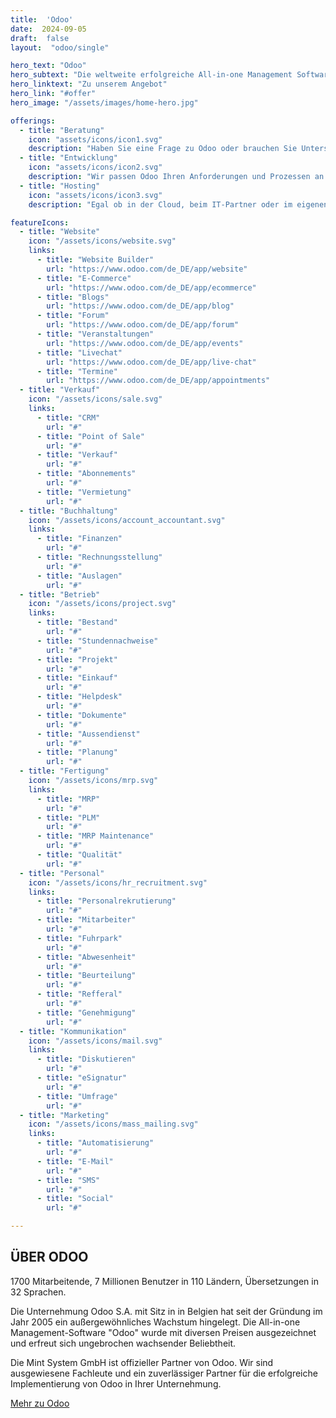 ```yaml
---
title:  'Odoo'
date:  2024-09-05
draft:  false
layout:  "odoo/single"

hero_text: "Odoo"
hero_subtext: "Die weltweite erfolgreiche All-in-one Management Software. Dank modernster Technik so individuell wie ihre Firma."
hero_linktext: "Zu unserem Angebot"
hero_link: "#offer"
hero_image: "/assets/images/home-hero.jpg"

offerings:
  - title: "Beratung"
    icon: "assets/icons/icon1.svg"
    description: "Haben Sie eine Frage zu Odoo oder brauchen Sie Unterstützung bei der Konfiguration und Implementation? Dann sind Sie bei uns genau richtig."
  - title: "Entwicklung"
    icon: "assets/icons/icon2.svg"
    description: "Wir passen Odoo Ihren Anforderungen und Prozessen an. Dabei bauen wir auf Erfahrungen und Entwicklungen aus vergangenen Projekten auf."
  - title: "Hosting"
    icon: "assets/icons/icon3.svg"
    description: "Egal ob in der Cloud, beim IT-Partner oder im eigenen Rechenzentrum, wir stellen ein zuverlässiges und stabiles Odoo-Hosting für Sie bereit."

featureIcons:
  - title: "Website"
    icon: "/assets/icons/website.svg"
    links:
      - title: "Website Builder"
        url: "https://www.odoo.com/de_DE/app/website"
      - title: "E-Commerce"
        url: "https://www.odoo.com/de_DE/app/ecommerce"
      - title: "Blogs"
        url: "https://www.odoo.com/de_DE/app/blog"
      - title: "Forum"
        url: "https://www.odoo.com/de_DE/app/forum"
      - title: "Veranstaltungen"
        url: "https://www.odoo.com/de_DE/app/events"
      - title: "Livechat"
        url: "https://www.odoo.com/de_DE/app/live-chat"
      - title: "Termine"
        url: "https://www.odoo.com/de_DE/app/appointments"
  - title: "Verkauf"
    icon: "/assets/icons/sale.svg"
    links:
      - title: "CRM"
        url: "#"
      - title: "Point of Sale"
        url: "#"
      - title: "Verkauf"
        url: "#"
      - title: "Abonnements"
        url: "#"
      - title: "Vermietung"
        url: "#"
  - title: "Buchhaltung"
    icon: "/assets/icons/account_accountant.svg"
    links:
      - title: "Finanzen"
        url: "#"
      - title: "Rechnungsstellung"
        url: "#"
      - title: "Auslagen"
        url: "#"
  - title: "Betrieb"
    icon: "/assets/icons/project.svg"
    links:
      - title: "Bestand"
        url: "#"
      - title: "Stundennachweise"
        url: "#"
      - title: "Projekt"
        url: "#"
      - title: "Einkauf"
        url: "#"
      - title: "Helpdesk"
        url: "#"
      - title: "Dokumente"
        url: "#"
      - title: "Aussendienst"
        url: "#"
      - title: "Planung"
        url: "#"
  - title: "Fertigung"
    icon: "/assets/icons/mrp.svg"
    links:
      - title: "MRP"
        url: "#"
      - title: "PLM"
        url: "#"
      - title: "MRP Maintenance"
        url: "#"
      - title: "Qualität"
        url: "#"
  - title: "Personal"
    icon: "/assets/icons/hr_recruitment.svg"
    links:
      - title: "Personalrekrutierung"
        url: "#"
      - title: "Mitarbeiter"
        url: "#"
      - title: "Fuhrpark"
        url: "#"
      - title: "Abwesenheit"
        url: "#"
      - title: "Beurteilung"
        url: "#"
      - title: "Refferal"
        url: "#"
      - title: "Genehmigung"
        url: "#"
  - title: "Kommunikation"
    icon: "/assets/icons/mail.svg"
    links:
      - title: "Diskutieren"
        url: "#"
      - title: "eSignatur"
        url: "#"
      - title: "Umfrage"
        url: "#"
  - title: "Marketing"
    icon: "/assets/icons/mass_mailing.svg"
    links:
      - title: "Automatisierung"
        url: "#"
      - title: "E-Mail"
        url: "#"
      - title: "SMS"
        url: "#"
      - title: "Social"
        url: "#"

---
```



## ÜBER ODOO

1700 Mitarbeitende, 7 Millionen Benutzer in 110 Ländern, Übersetzungen in 32 Sprachen.

Die Unternehmung Odoo S.A. mit Sitz in in Belgien hat seit der Gründung im Jahr 2005 ein außergewöhnliches Wachstum hingelegt. Die All-in-one Management-Software "Odoo" wurde mit diversen Preisen ausgezeichnet und erfreut sich ungebrochen wachsender Beliebtheit.

Die Mint System GmbH ist offizieller Partner von Odoo. Wir sind ausgewiesene Fachleute und ein zuverlässiger Partner für die erfolgreiche Implementierung von Odoo in Ihrer Unternehmung.


[Mehr zu Odoo](https://www.odoo.com/de_DE/)